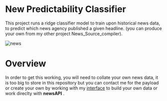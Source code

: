 # New Predictability Classifier
  

This project runs a ridge classifier model to train upon historical news data, to predict which news agency published  a given headline.  (you can produce your own from my other project News_Source_compiler).
  
![news](https://www.google.com/url?sa=i&source=images&cd=&ved=2ahUKEwj1hbba_YjnAhUQKBoKHV0BBogQjRx6BAgBEAQ&url=http%3A%2F%2Fwww.parishofpentyrch.org.uk%2Fnews.php&psig=AOvVaw3zp8aJU0l6i6NM1pF9c5Ih&ust=1579293704373095)
  

# Overview

In order to get this working, you will need to collate your own news data, it is too big to store in this repository but you can contact me for the payload or create your own by working with my [interface](https://github.com/murchie85/News_Source_compiler) to build your own data or work direclty with **newsAPI** .




